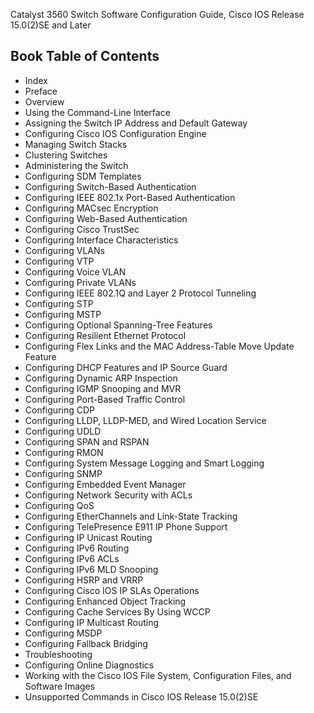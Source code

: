 Catalyst 3560 Switch Software Configuration Guide, Cisco IOS Release 15.0(2)SE and Later

## Book Table of Contents
- Index
- Preface
- Overview
- Using the Command-Line Interface
- Assigning the Switch IP Address and Default Gateway
- Configuring Cisco IOS Configuration Engine
- Managing Switch Stacks
- Clustering Switches
- Administering the Switch
- Configuring SDM Templates
- Configuring Switch-Based Authentication
- Configuring IEEE 802.1x Port-Based Authentication
- Configuring MACsec Encryption
- Configuring Web-Based Authentication
- Configuring Cisco TrustSec
- Configuring Interface Characteristics
- Configuring VLANs
- Configuring VTP
- Configuring Voice VLAN
- Configuring Private VLANs
- Configuring IEEE 802.1Q and Layer 2 Protocol Tunneling
- Configuring STP
- Configuring MSTP
- Configuring Optional Spanning-Tree Features
- Configuring Resilient Ethernet Protocol
- Configuring Flex Links and the MAC Address-Table Move Update Feature
- Configuring DHCP Features and IP Source Guard
- Configuring Dynamic ARP Inspection
- Configuring IGMP Snooping and MVR
- Configuring Port-Based Traffic Control
- Configuring CDP
- Configuring LLDP, LLDP-MED, and Wired Location Service
- Configuring UDLD
- Configuring SPAN and RSPAN
- Configuring RMON
- Configuring System Message Logging and Smart Logging
- Configuring SNMP
- Configuring Embedded Event Manager
- Configuring Network Security with ACLs
- Configuring QoS
- Configuring EtherChannels and Link-State Tracking
- Configuring TelePresence E911 IP Phone Support
- Configuring IP Unicast Routing
- Configuring IPv6 Routing
- Configuring IPv6 ACLs
- Configuring IPv6 MLD Snooping
- Configuring HSRP and VRRP
- Configuring Cisco IOS IP SLAs Operations
- Configuring Enhanced Object Tracking
- Configuring Cache Services By Using WCCP
- Configuring IP Multicast Routing
- Configuring MSDP
- Configuring Fallback Bridging
- Troubleshooting
- Configuring Online Diagnostics
- Working with the Cisco IOS File System, Configuration Files, and Software Images
- Unsupported Commands in Cisco IOS Release 15.0(2)SE
